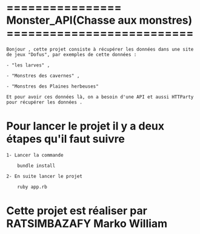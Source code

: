 # ================ Monster_API(Chasse aux monstres) ==========================

    Bonjour , cette projet consiste à récupérer les données dans une site de jeux "Dofus", par exemples de cette données :

    - "les larves" ,

    - "Monstres des cavernes" ,

    - "Monstres des Plaines herbeuses" 
    
    Et pour avoir ces données là, on a besoin d'une API et aussi HTTParty pour récupérer les données .

# Pour lancer le projet il y a deux étapes qu'il faut suivre

    1- Lancer la commande
        
        bundle install

    2- En suite lancer le projet 

        ruby app.rb

# Cette projet est réaliser par RATSIMBAZAFY Marko William